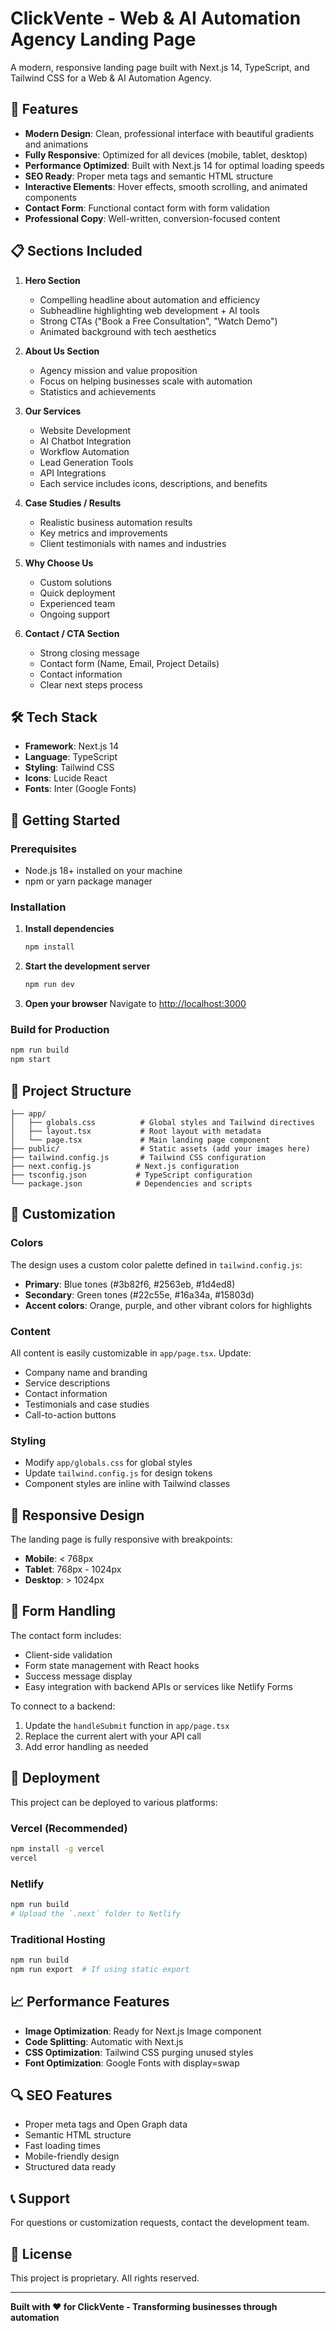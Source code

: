 # ClickVente - Web & AI Automation Agency Landing Page

A modern, responsive landing page built with Next.js 14, TypeScript, and Tailwind CSS for a Web & AI Automation Agency.

## 🚀 Features

- **Modern Design**: Clean, professional interface with beautiful gradients and animations
- **Fully Responsive**: Optimized for all devices (mobile, tablet, desktop)
- **Performance Optimized**: Built with Next.js 14 for optimal loading speeds
- **SEO Ready**: Proper meta tags and semantic HTML structure
- **Interactive Elements**: Hover effects, smooth scrolling, and animated components
- **Contact Form**: Functional contact form with form validation
- **Professional Copy**: Well-written, conversion-focused content

## 📋 Sections Included

1. **Hero Section**
   - Compelling headline about automation and efficiency
   - Subheadline highlighting web development + AI tools
   - Strong CTAs ("Book a Free Consultation", "Watch Demo")
   - Animated background with tech aesthetics

2. **About Us Section**
   - Agency mission and value proposition
   - Focus on helping businesses scale with automation
   - Statistics and achievements

3. **Our Services**
   - Website Development
   - AI Chatbot Integration
   - Workflow Automation
   - Lead Generation Tools
   - API Integrations
   - Each service includes icons, descriptions, and benefits

4. **Case Studies / Results**
   - Realistic business automation results
   - Key metrics and improvements
   - Client testimonials with names and industries

5. **Why Choose Us**
   - Custom solutions
   - Quick deployment
   - Experienced team
   - Ongoing support

6. **Contact / CTA Section**
   - Strong closing message
   - Contact form (Name, Email, Project Details)
   - Contact information
   - Clear next steps process

## 🛠️ Tech Stack

- **Framework**: Next.js 14
- **Language**: TypeScript
- **Styling**: Tailwind CSS
- **Icons**: Lucide React
- **Fonts**: Inter (Google Fonts)

## 🚀 Getting Started

### Prerequisites

- Node.js 18+ installed on your machine
- npm or yarn package manager

### Installation

1. **Install dependencies**
   ```bash
   npm install
   ```

2. **Start the development server**
   ```bash
   npm run dev
   ```

3. **Open your browser**
   Navigate to [http://localhost:3000](http://localhost:3000)

### Build for Production

```bash
npm run build
npm start
```

## 📁 Project Structure

```
├── app/
│   ├── globals.css          # Global styles and Tailwind directives
│   ├── layout.tsx           # Root layout with metadata
│   └── page.tsx             # Main landing page component
├── public/                  # Static assets (add your images here)
├── tailwind.config.js       # Tailwind CSS configuration
├── next.config.js          # Next.js configuration
├── tsconfig.json           # TypeScript configuration
└── package.json            # Dependencies and scripts
```

## 🎨 Customization

### Colors
The design uses a custom color palette defined in `tailwind.config.js`:
- **Primary**: Blue tones (#3b82f6, #2563eb, #1d4ed8)
- **Secondary**: Green tones (#22c55e, #16a34a, #15803d)
- **Accent colors**: Orange, purple, and other vibrant colors for highlights

### Content
All content is easily customizable in `app/page.tsx`. Update:
- Company name and branding
- Service descriptions
- Contact information
- Testimonials and case studies
- Call-to-action buttons

### Styling
- Modify `app/globals.css` for global styles
- Update `tailwind.config.js` for design tokens
- Component styles are inline with Tailwind classes

## 📱 Responsive Design

The landing page is fully responsive with breakpoints:
- **Mobile**: < 768px
- **Tablet**: 768px - 1024px
- **Desktop**: > 1024px

## 🔧 Form Handling

The contact form includes:
- Client-side validation
- Form state management with React hooks
- Success message display
- Easy integration with backend APIs or services like Netlify Forms

To connect to a backend:
1. Update the `handleSubmit` function in `app/page.tsx`
2. Replace the current alert with your API call
3. Add error handling as needed

## 🚀 Deployment

This project can be deployed to various platforms:

### Vercel (Recommended)
```bash
npm install -g vercel
vercel
```

### Netlify
```bash
npm run build
# Upload the `.next` folder to Netlify
```

### Traditional Hosting
```bash
npm run build
npm run export  # If using static export
```

## 📈 Performance Features

- **Image Optimization**: Ready for Next.js Image component
- **Code Splitting**: Automatic with Next.js
- **CSS Optimization**: Tailwind CSS purging unused styles
- **Font Optimization**: Google Fonts with display=swap

## 🔍 SEO Features

- Proper meta tags and Open Graph data
- Semantic HTML structure
- Fast loading times
- Mobile-friendly design
- Structured data ready

## 📞 Support

For questions or customization requests, contact the development team.

## 📄 License

This project is proprietary. All rights reserved.

---

**Built with ❤️ for ClickVente - Transforming businesses through automation** 